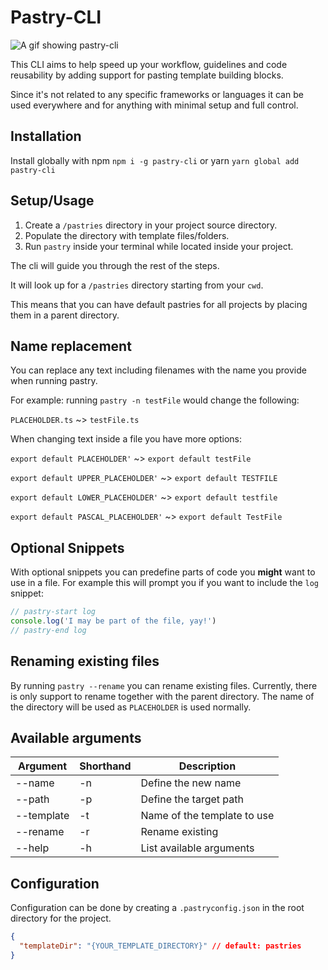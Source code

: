 # Pastry-CLI

![A gif showing pastry-cli](https://imgur.com/p2JNoZN.gif)

This CLI aims to help speed up your workflow, guidelines and code reusability by adding support for pasting template building blocks.

Since it's not related to any specific frameworks or languages it can be used everywhere and for anything with minimal setup and full control.

## Installation

Install globally with npm `npm i -g pastry-cli` or yarn `yarn global add pastry-cli`

## Setup/Usage

1. Create a `/pastries` directory in your project source directory.
2. Populate the directory with template files/folders.
3. Run `pastry` inside your terminal while located inside your project.

The cli will guide you through the rest of the steps.

It will look up for a `/pastries` directory starting from your `cwd`.

This means that you can have default pastries for all projects by placing them in a parent directory.

## Name replacement

You can replace any text including filenames with the name you provide when running pastry.

For example: running `pastry -n testFile` would change the following:

`PLACEHOLDER.ts` ~> `testFile.ts`

When changing text inside a file you have more options:

`export default PLACEHOLDER'` ~> `export default testFile`

`export default UPPER_PLACEHOLDER'` ~> `export default TESTFILE`

`export default LOWER_PLACEHOLDER'` ~> `export default testfile`

`export default PASCAL_PLACEHOLDER'` ~> `export default TestFile`

## Optional Snippets

With optional snippets you can predefine parts of code you **might** want to use in a file.
For example this will prompt you if you want to include the `log` snippet:

```javascript
// pastry-start log
console.log('I may be part of the file, yay!')
// pastry-end log
```

## Renaming existing files

By running `pastry --rename` you can rename existing files.
Currently, there is only support to rename together with the parent directory.
The name of the directory will be used as `PLACEHOLDER` is used normally.

## Available arguments

| Argument   | Shorthand | Description                 |
| ---------- | --------- | --------------------------- |
| --name     | -n        | Define the new name         |
| --path     | -p        | Define the target path      |
| --template | -t        | Name of the template to use |
| --rename   | -r        | Rename existing             |
| --help     | -h        | List available arguments    |

## Configuration

Configuration can be done by creating a `.pastryconfig.json` in the root directory for the project.

```json
{
  "templateDir": "{YOUR_TEMPLATE_DIRECTORY}" // default: pastries
}
```
